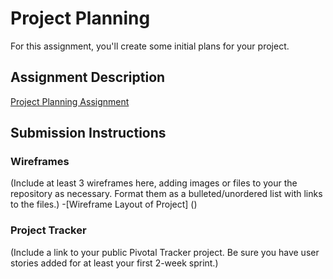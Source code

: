 # Project Planning
For this assignment, you'll create some initial plans for your project.

## Assignment Description
[Project Planning Assignment](https://education.launchcode.org/liftoff/assignments/planning/)

## Submission Instructions

### Wireframes

(Include at least 3 wireframes here, adding images or files to your the repository as necessary. Format them as a bulleted/unordered list with links to the files.)
-[Wireframe Layout of Project] ()

### Project Tracker

(Include a link to your public Pivotal Tracker project. Be sure you have user stories added for at least your first 2-week sprint.)
